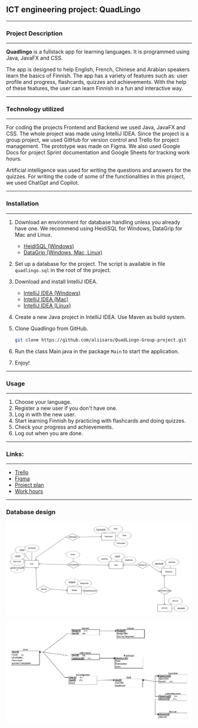 <h2>ICT engineering project: QuadLingo </h2>

****
<h3>Project Description</h3>

****
**Quadlingo** is a fullstack app for learning languages. It is programmed using Java, JavaFX and CSS.

The app is designed to help English, French, Chinese and Arabian speakers learn the basics of Finnish. The app has a variety of features such as: user profile and progress, flashcards, quizzes and achievements.
With the help of these features, the user can learn Finnish in a fun and interactive way.

****

<h3>Technology utilized</h3>

****

For coding the projects Frontend and Backend we used Java, JavaFX and CSS. The whole project was made using IntelliJ IDEA.
Since the project is a group project, we used GitHub for version control and Trello for project management. The prototype was made on Figma.
We also used Google Docs for project Sprint documentation and Google Sheets for tracking work hours.

Artificial intelligence was used for writing the questions and answers for the quizzes. For writing the code of some of the functionalities in this project, we used ChatGpt and Copilot.

****

<h3>Installation</h3>

****
1. Download an environment for database handling unless you already have one. We recommend using HeidiSQL for Windows, DataGrip for Mac and Linux.
    - [HeidiSQL (Windows)](https://www.heidisql.com/download.php?download=installer)
    - [DataGrip (Windows, Mac, Linux)](https://www.jetbrains.com/datagrip/features/?source=google&medium=cpc&campaign=EMEA_en_WEST_DataGrip_Search_RLSA&term=sql%20database&content=555193249366&gad_source=1&gclid=Cj0KCQiA88a5BhDPARIsAFj595hZXkn2YbwaTcrq-f8E_5OuTMKJviU8mQVWBeXH3rUCOKaPguWJ5nUaAnzhEALw_wcB)

2. Set up a database for the project. The script is available in file `quadlingo.sql` in the root of the project.

3. Download and install IntelliJ IDEA.
    - [IntelliJ IDEA (Windows)](https://www.jetbrains.com/idea/download/?section=windows)
    - [IntelliJ IDEA (Mac)](https://www.jetbrains.com/idea/download/?section=mac)
    - [IntelliJ IDEA (Linux)](https://www.jetbrains.com/idea/download/?section=linux)

4. Create a new Java project in IntelliJ IDEA. Use Maven as build system.

5. Clone Quadlingo from GitHub.
   ```bash
   git clone https://github.com/aliisaro/QuadLingo-Group-project.git
   ```
   
6. Run the class Main.java in the package `Main` to start the application.

7. Enjoy!

****

<h3>Usage</h3>

****
1. Choose your language.
2. Register a new user if you don't have one.
3. Log in with the new user.
4. Start learning Finnish by practicing with flashcards and doing quizzes.
5. Check your progress and achievements.
6. Log out when you are done.

****

<h3>Links:</h3>

****

- [Trello](https://trello.com/b/0ghzAMVd/sep1r3quadlingo)
- [Figma](https://www.figma.com/board/Zf2zcEdCqcuYQXKmy4bkty/QuadLingo-Prototype?node-id=0-1&node-type=CANVAS&t=XiQJ9bqYCNB3P3xh-0)
- [Project plan](https://docs.google.com/document/d/1-s1jKAn0swS53RCD-dMNoprozXF89F-k9JRBz1wD6L0/edit)
- [Work hours](https://docs.google.com/spreadsheets/d/10PlqGo4965hiHXeSnTN6XlKYykul5-xdi_aEbyekmFA/edit?gid=0#gid=0)

****
<h3>Database design</h3>

![ER-diagram](docs/diagrams/ER-diagram.png)

![Relational Schema](docs/diagrams/Schema.png)


